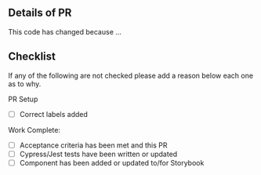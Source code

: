 ## Details of PR

This code has changed because …

## Checklist

If any of the following are not checked please add a reason below each one as to why.

PR Setup

- [ ] Correct labels added

Work Complete:

- [ ] Acceptance criteria has been met and this PR
- [ ] Cypress/Jest tests have been written or updated
- [ ] Component has been added or updated to/for Storybook
